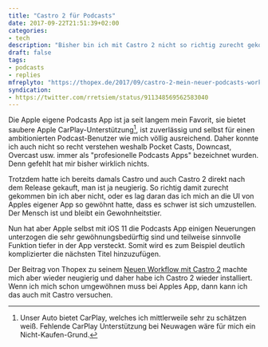 ```yaml
---
title: "Castro 2 für Podcasts"
date: 2017-09-22T21:51:39+02:00
categories:
- tech
description: "Bisher bin ich mit Castro 2 nicht so richtig zurecht gekommen. Die Beschreibung von Thopex aber macht mich wieder neugierig."
draft: false
tags:
- podcasts
- replies
mfreplyto: "https://thopex.de/2017/09/castro-2-mein-neuer-podcasts-workflow/"
syndication:
- https://twitter.com/rretsiem/status/911348569562583040
---
```


Die Apple eigene Podcasts App ist ja seit langem mein Favorit, sie bietet saubere Apple CarPlay-Unterstützung[^1], ist zuverlässig und selbst für einen ambitionierten Podcast-Benutzer wie mich völlig ausreichend. Daher konnte ich auch nicht so recht verstehen weshalb Pocket Casts, Downcast, Overcast usw. immer als "profesionelle Podcasts Apps" bezeichnet wurden. Denn gefehlt hat mir bisher wirklich nichts.

Trotzdem hatte ich bereits damals Castro und auch Castro 2 direkt nach dem Release gekauft, man ist ja neugierig. So richtig damit zurecht gekommen bin ich aber nicht, oder es lag daran das ich mich an die UI von Apples eigener App so gewöhnt hatte, dass es schwer ist sich umzustellen. Der Mensch ist und bleibt ein Gewohnheitstier.

Nun hat aber Apple selbst mit iOS 11 die Podcasts App einigen Neuerungen unterzogen die sehr gewöhnungsbedürftig sind und teilweise sinnvolle Funktion tiefer in der App versteckt. Somit wird es zum Beispiel deutlich komplizierter die nächsten Titel hinzuzufügen.

Der Beitrag von Thopex zu seinem [Neuen Workflow mit Castro 2](https://thopex.de/2017/09/castro-2-mein-neuer-podcasts-workflow/) machte mich aber wieder neugierig und daher habe ich Castro 2 wieder installiert. Wenn ich mich schon umgewöhnen muss bei Apples App, dann kann ich das auch mit Castro versuchen.

[^1]: Unser Auto bietet CarPlay, welches ich mittlerweile sehr zu schätzen weiß. Fehlende CarPlay Unterstützung bei Neuwagen wäre für mich ein Nicht-Kaufen-Grund.
